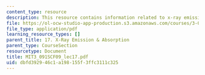 ```yaml
---
content_type: resource
description: This resource contains information related to x-ray emission and absorption.
file: https://ol-ocw-studio-app-production.s3.amazonaws.com/courses/3-091sc-introduction-to-solid-state-chemistry-fall-2010/dbfd392946c1a198155f3ffc3111c325_MIT3_091SCF09_lec17.pdf
file_type: application/pdf
learning_resource_types: []
parent_title: 17. X-Ray Emission & Absorption
parent_type: CourseSection
resourcetype: Document
title: MIT3_091SCF09_lec17.pdf
uid: dbfd3929-46c1-a198-155f-3ffc3111c325
---
```


